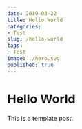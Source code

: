 ```yaml
---
date: 2019-03-22
title: Hello World
categories:
- Test
slug: /hello-world 
tags:
- Test
image: ./hero.svg
published: true
---
```


# Hello World
This is a template post.
